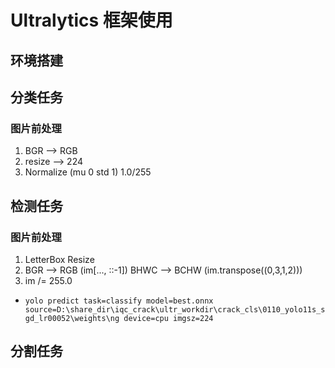 # Ultralytics 框架使用

## 环境搭建


## 分类任务

### 图片前处理
1. BGR --> RGB
2. resize --> 224
3. Normalize (mu 0  std 1)  1.0/255


## 检测任务

### 图片前处理
1. LetterBox Resize
2. BGR --> RGB (im[..., ::-1])   BHWC --> BCHW (im.transpose((0,3,1,2)))
3. im /= 255.0

- `yolo predict task=classify model=best.onnx source=D:\share_dir\iqc_crack\ultr_workdir\crack_cls\0110_yolo11s_sgd_lr00052\weights\ng device=cpu imgsz=224`


## 分割任务